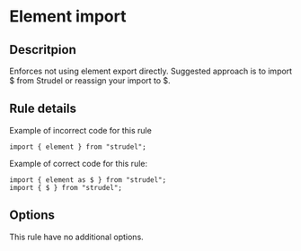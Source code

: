 # Element import

## Descritpion
Enforces not using element export directly. 
Suggested approach is to import $ from Strudel or reassign your import to $.

## Rule details

Example of incorrect code for this rule

```
import { element } from "strudel";
```

Example of correct code for this rule:

```
import { element as $ } from "strudel";
import { $ } from "strudel";
```

## Options
This rule have no additional options.